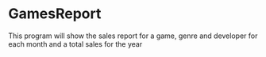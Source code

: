 # GamesReport
This program will show the sales report for a game, genre and developer for each month and a total sales for the year
